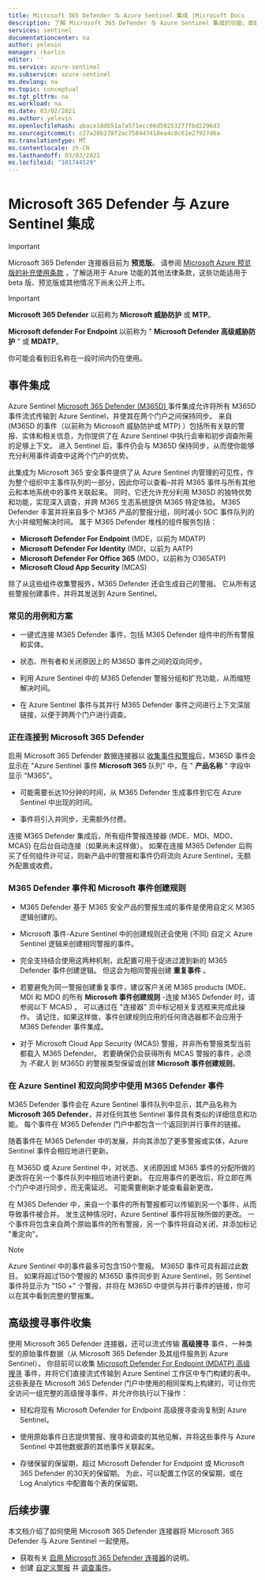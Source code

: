 ```yaml
---
title: Microsoft 365 Defender 与 Azure Sentinel 集成 |Microsoft Docs
description: 了解 Microsoft 365 Defender 与 Azure Sentinel 集成的功能，即如何使用 Azure Sentinel 作为通用事件队列，同时保留 M365D's 优势来帮助调查 M365 的安全事件，以及如何将 Defender 组件的高级搜寻数据引入到 Azure Sentinel。
services: sentinel
documentationcenter: na
author: yelevin
manager: rkarlin
editor: ''
ms.service: azure-sentinel
ms.subservice: azure-sentinel
ms.devlang: na
ms.topic: conceptual
ms.tgt_pltfrm: na
ms.workload: na
ms.date: 03/02/2021
ms.author: yelevin
ms.openlocfilehash: abace18db51a7a571ecc66d50253277fbd2296d3
ms.sourcegitcommit: c27a20b278f2ac758447418ea4c8c61e27927d6a
ms.translationtype: MT
ms.contentlocale: zh-CN
ms.lasthandoff: 03/03/2021
ms.locfileid: "101744529"
---
```

# <a name="microsoft-365-defender-integration-with-azure-sentinel"></a>Microsoft 365 Defender 与 Azure Sentinel 集成

> [!IMPORTANT]
> Microsoft 365 Defender 连接器目前为 **预览版**。 请参阅 [Microsoft Azure 预览版的补充使用条款](https://azure.microsoft.com/support/legal/preview-supplemental-terms/) ，了解适用于 Azure 功能的其他法律条款，这些功能适用于 beta 版、预览版或其他情况下尚未公开上市。

> [!IMPORTANT]
>
> **Microsoft 365 Defender** 以前称为 **Microsoft 威胁防护** 或 **MTP**。
>
> **Microsoft defender For Endpoint** 以前称为 " **Microsoft Defender 高级威胁防护** " 或 **MDATP**。
>
> 你可能会看到旧名称在一段时间内仍在使用。

## <a name="incident-integration"></a>事件集成

Azure Sentinel [Microsoft 365 Defender (M365D) ](/microsoft-365/security/mtp/microsoft-threat-protection) 事件集成允许将所有 M365D 事件流式传输到 Azure Sentinel，并使其在两个门户之间保持同步。 来自 (M365D 的事件（以前称为 Microsoft 威胁防护或 MTP) ）包括所有关联的警报、实体和相关信息，为你提供了在 Azure Sentinel 中执行会审和初步调查所需的足够上下文。 进入 Sentinel 后，事件仍会与 M365D 保持同步，从而使你能够充分利用事件调查中这两个门户的优势。

此集成为 Microsoft 365 安全事件提供了从 Azure Sentinel 内管理的可见性，作为整个组织中主事件队列的一部分，因此你可以查看–并将 M365 事件与所有其他云和本地系统中的事件关联起来。 同时，它还允许充分利用 M365D 的独特优势和功能，实现深入调查，并跨 M365 生态系统提供 M365 特定体验。 M365 Defender 丰富并将来自多个 M365 产品的警报分组，同时减小 SOC 事件队列的大小并缩短解决时间。 属于 M365 Defender 堆栈的组件服务包括：

- **Microsoft Defender For Endpoint** (MDE，以前为 MDATP) 
- **Microsoft Defender For Identity** (MDI，以前为 AATP) 
- **Microsoft Defender For Office 365** (MDO，以前称为 O365ATP) 
- **Microsoft Cloud App Security** (MCAS) 

除了从这些组件收集警报外，M365 Defender 还会生成自己的警报。 它从所有这些警报创建事件，并将其发送到 Azure Sentinel。

### <a name="common-use-cases-and-scenarios"></a>常见的用例和方案

- 一键式连接 M365 Defender 事件，包括 M365 Defender 组件中的所有警报和实体。

- 状态、所有者和关闭原因上的 M365D 事件之间的双向同步。

- 利用 Azure Sentinel 中的 M365 Defender 警报分组和扩充功能，从而缩短解决时间。

- 在 Azure Sentinel 事件与其并行 M365 Defender 事件之间进行上下文深层链接，以便于跨两个门户进行调查。

### <a name="connecting-to-microsoft-365-defender"></a>正在连接到 Microsoft 365 Defender

启用 Microsoft 365 Defender 数据连接器以 [收集事件和警报](connect-microsoft-365-defender.md)后，M365D 事件会显示在 "Azure Sentinel 事件 **Microsoft 365** 队列" 中，在 " **产品名称** " 字段中显示 "M365"。
- 可能需要长达10分钟的时间，从 M365 Defender 生成事件到它在 Azure Sentinel 中出现的时间。

- 事件将引入并同步，无需额外付费。

连接 M365 Defender 集成后，所有组件警报连接器 (MDE、MDI、MDO、MCAS) 在后台自动连接（如果尚未这样做）。 如果在连接 M365 Defender 后购买了任何组件许可证，则新产品中的警报和事件仍将流向 Azure Sentinel，无额外配置或收费。

### <a name="m365-defender-incidents-and-microsoft-incident-creation-rules"></a>M365 Defender 事件和 Microsoft 事件创建规则

- M365 Defender 基于 M365 安全产品的警报生成的事件是使用自定义 M365 逻辑创建的。

- Microsoft 事件-Azure Sentinel 中的创建规则还会使用 (不同) 自定义 Azure Sentinel 逻辑来创建相同警报的事件。

- 完全支持结合使用这两种机制，此配置可用于促进过渡到新的 M365 Defender 事件创建逻辑。 但这会为相同警报创建 **重复事件** 。

- 若要避免为同一警报创建重复事件，建议客户关闭 M365 products (MDE、MDI 和 MDO 的所有 **Microsoft 事件创建规则** -连接 M365 Defender 时，请参阅以下 MCAS) 。 可以通过在 "连接器" 页中标记相关复选框来完成此操作。 请记住，如果这样做，事件创建规则应用的任何筛选器都不会应用于 M365 Defender 事件集成。

- 对于 Microsoft Cloud App Security (MCAS) 警报，并非所有警报类型当前都载入 M365 Defender。 若要确保仍会获得所有 MCAS 警报的事件，必须为 *不载入* 到 M365D 的警报类型保留或创建 **Microsoft 事件创建规则**。

### <a name="working-with-m365-defender-incidents-in-azure-sentinel-and-bi-directional-sync"></a>在 Azure Sentinel 和双向同步中使用 M365 Defender 事件

M365 Defender 事件会在 Azure Sentinel 事件队列中显示，其产品名称为 **Microsoft 365 Defender**，并对任何其他 Sentinel 事件具有类似的详细信息和功能。 每个事件在 M365 Defender 门户中都包含一个返回到并行事件的链接。

随着事件在 M365 Defender 中的发展，并向其添加了更多警报或实体，Azure Sentinel 事件会相应地进行更新。

在 M365D 或 Azure Sentinel 中，对状态、关闭原因或 M365 事件的分配所做的更改将在另一个事件队列中相应地进行更新。 在应用事件的更改后，将立即在两个门户中进行同步，而无需延迟。 可能需要刷新才能查看最新更改。

在 M365 Defender 中，来自一个事件的所有警报都可以传输到另一个事件，从而导致事件被合并。 发生这种情况时，Azure Sentinel 事件将反映所做的更改。 一个事件将包含来自两个原始事件的所有警报，另一个事件将自动关闭，并添加标记 "重定向"。

> [!NOTE]
> Azure Sentinel 中的事件最多可包含150个警报。 M365D 事件可具有超过此数目。 如果将超过150个警报的 M365D 事件同步到 Azure Sentinel，则 Sentinel 事件将显示为 "150 +" 个警报，并将在 M365D 中提供与并行事件的链接，你可以在其中看到完整的警报集。

## <a name="advanced-hunting-event-collection"></a>高级搜寻事件收集

使用 Microsoft 365 Defender 连接器，还可以流式传输 **高级搜寻** 事件，一种类型的原始事件数据（从 Microsoft 365 Defender 及其组件服务到 Azure Sentinel）。 你目前可以收集 [Microsoft Defender For Endpoint (MDATP) ](/windows/security/threat-protection/microsoft-defender-atp/microsoft-defender-advanced-threat-protection) [高级搜寻](/windows/security/threat-protection/microsoft-defender-atp/advanced-hunting-overview) 事件，并将它们直接流式传输到 Azure Sentinel 工作区中专门构建的表中。 这些表是在 Microsoft 365 Defender 门户中使用的相同架构上构建的，可让你完全访问一组完整的高级搜寻事件，并允许你执行以下操作：

- 轻松将现有 Microsoft Defender for Endpoint 高级搜寻查询复制到 Azure Sentinel。

- 使用原始事件日志提供警报、搜寻和调查的其他见解，并将这些事件与 Azure Sentinel 中其他数据源的其他事件关联起来。

- 存储保留的保留期，超过 Microsoft Defender for Endpoint 或 Microsoft 365 Defender 的30天的保留期。 为此，可以配置工作区的保留期，或在 Log Analytics 中配置每个表的保留期。

## <a name="next-steps"></a>后续步骤

本文档介绍了如何使用 Microsoft 365 Defender 连接器将 Microsoft 365 Defender 与 Azure Sentinel 一起使用。

- 获取有关 [启用 Microsoft 365 Defender 连接器](connect-microsoft-365-defender.md)的说明。
- 创建 [自定义警报](tutorial-detect-threats-custom.md) 并 [调查事件](tutorial-investigate-cases.md)。
